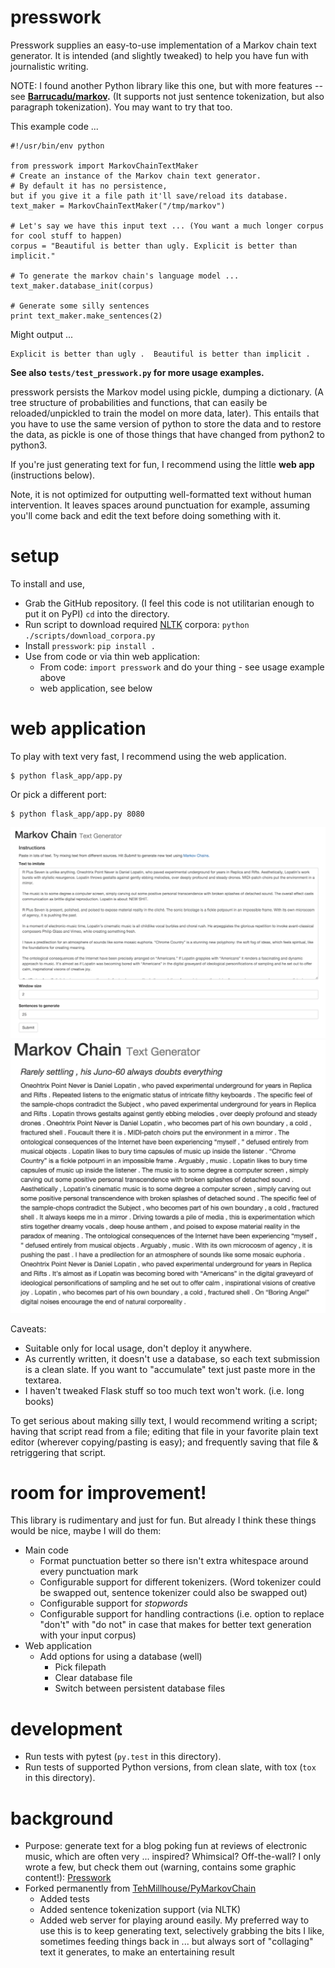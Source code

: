 presswork
=============

Presswork supplies an easy-to-use implementation of a Markov chain text generator.
It is intended (and slightly tweaked) to help you have fun with journalistic writing.

NOTE: I found another Python library like this one, but with more features --
see **[Barrucadu/markov](https://github.com/Barrucadu/markov).** (It supports not just sentence tokenization,
 but also paragraph tokenization). You may want to try that too.

This example code ...

    #!/usr/bin/env python

    from presswork import MarkovChainTextMaker 
    # Create an instance of the Markov chain text generator.
    # By default it has no persistence, 
    but if you give it a file path it'll save/reload its database.
    text_maker = MarkovChainTextMaker("/tmp/markov")
    
    # Let's say we have this input text ... (You want a much longer corpus for cool stuff to happen)
    corpus = "Beautiful is better than ugly. Explicit is better than implicit."
    
    # To generate the markov chain's language model ...
    text_maker.database_init(corpus)
    
    # Generate some silly sentences
    print text_maker.make_sentences(2)

Might output ...

    Explicit is better than ugly .  Beautiful is better than implicit .

**See also `tests/test_presswork.py` for more usage examples.**

presswork persists the Markov model using pickle, dumping a dictionary.
(A tree structure of probabilities and functions, that can easily be reloaded/unpickled 
to train the model on more data, later). This entails that you have to use the same version of python to store the data and to
restore the data, as pickle is one of those things that have changed from python2 to python3.

If you're just generating text for fun, I recommend using the little **web app** (instructions below).

Note, it is not optimized for outputting well-formatted text without human intervention.
It leaves spaces around punctuation for example, assuming you'll come back and edit
the text before doing something with it.

setup
=====

To install and use,

* Grab the GitHub repository. (I feel this code is not utilitarian enough to put it on PyPI)
  `cd` into the directory.
* Run script to download required [NLTK](http://www.nltk.org/) corpora: `python ./scripts/download_corpora.py`
* Install `presswork`: `pip install .`
* Use from code or via thin web application:
    * From code: `import presswork` and do your thing - see usage example above
    * web application, see below

web application
===============

To play with text very fast, I recommend using the web application.

    $ python flask_app/app.py

Or pick a different port:

    $ python flask_app/app.py 8080

![Input to presswork web app](.readme_images/presswork_web_app_input.png)
![Output from presswork web app](.readme_images/presswork_web_app_output.png)

Caveats:

* Suitable only for local usage, don't deploy it anywhere.
* As currently written, it doesn't use a database, so each text submission is a clean slate.
If you want to "accumulate" text just paste more in the textarea.
* I haven't tweaked Flask stuff so too much text won't work. (i.e. long books)

To get serious about making silly text, I would recommend writing a script;
having that script read from a file;
editing that file in your favorite plain text editor (wherever copying/pasting is easy);
and frequently saving that file & retriggering that script.

room for improvement!
============

This library is rudimentary and just for fun. But already I think these things would be nice,
maybe I will do them:

* Main code
    * Format punctuation better so there isn't extra whitespace around every punctuation mark
    * Configurable support for different tokenizers. (Word tokenizer could be swapped out,
    sentence tokenizer could also be swapped out)
    * Configurable support for *stopwords*
    * Configurable support for handling contractions (i.e. option to replace "don't" with "do not"
    in case that makes for better text generation with your input corpus)
* Web application
    * Add options for using a database (well)
        * Pick filepath
        * Clear database file
        * Switch between persistent database files

development
===========

* Run tests with pytest (`py.test` in this directory).
* Run tests of supported Python versions, from clean slate, with tox (`tox` in this directory).

background
==========

* Purpose: generate text for a blog poking fun at reviews of electronic music,
    which are often very ... inspired? Whimsical? Off-the-wall? I only wrote a few,
    but check them out (warning, contains some graphic content!): [Presswork](http://presswork.tumblr.com/)
* Forked permanently from [TehMillhouse/PyMarkovChain](https://github.com/TehMillhouse/PyMarkovChain)
    * Added tests
    * Added sentence tokenization support (via NLTK)
    * Added web server for playing around easily. My preferred way to use this is to keep generating
    text, selectively grabbing the bits I like, sometimes feeding things back in ... but always
    sort of "collaging" text it generates, to make an entertaining result
